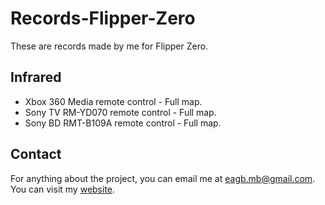 # Records-Flipper-Zero
These are records made by me for Flipper Zero.

Infrared
---------------
- Xbox 360 Media remote control - Full map.
- Sony TV RM-YD070 remote control - Full map.
- Sony BD RMT-B109A remote control - Full map.

Contact
----------
For anything about the project, you can email me at eagb.mb@gmail.com.
You can visit my [website](https://eagbcorp.corp).
